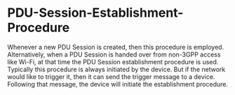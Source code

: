 # PDU-Session-Establishment-Procedure

Whenever a new PDU Session is created, then this procedure is employed. Alternatively, when a PDU Session is handed over from non-3GPP access like Wi-Fi, at that time the PDU Session establishment procedure is used. Typically this procedure is always initiated by the device. But if the network would like to trigger it, then it can send the trigger message to a device. Following that message, the device will initiate the establishment procedure.

